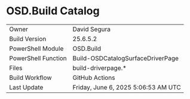﻿# OSD.Build Catalog

| | |
|-|-|
| Owner | David Segura |
| Build Version | 25.6.5.2 |
| PowerShell Module | OSD.Build |
| PowerShell Function | Build-OSDCatalogSurfaceDriverPage |
| Files | build-driverpage.* |
| Build Workflow | GitHub Actions |
| Last Update | Friday, June 6, 2025 5:06:53 AM UTC |
